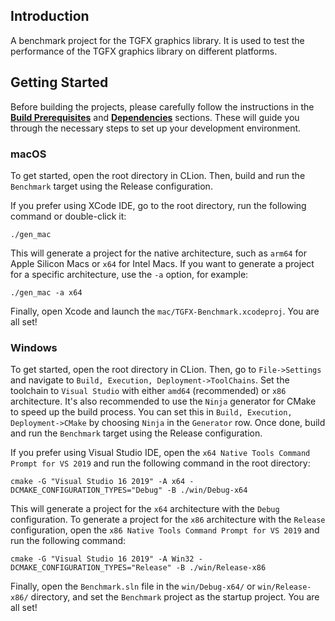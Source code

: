 ## Introduction
 A benchmark project for the TGFX graphics library. It is used to test the performance of the TGFX
 graphics library on different platforms.

## Getting Started

Before building the projects, please carefully follow the instructions in the
[**Build Prerequisites**](https://github.com/Tencent/tgfx?tab=readme-ov-file#build-prerequisites) 
and [**Dependencies**](https://github.com/Tencent/tgfx?tab=readme-ov-file#dependencies) sections.
These will guide you through the necessary steps to set up your development environment.

### macOS
To get started, open the root directory in CLion. Then, build and run the `Benchmark` target using the
Release configuration.

If you prefer using XCode IDE, go to the root directory, run the following command or double-click
it:

```
./gen_mac
```

This will generate a project for the native architecture, such as `arm64` for Apple Silicon Macs or
`x64` for Intel Macs. If you want to generate a project for a specific architecture, use the `-a`
option, for example:

```
./gen_mac -a x64
```

Finally, open Xcode and launch the `mac/TGFX-Benchmark.xcodeproj`. You are all set!

### Windows

To get started, open the root directory in CLion. Then, go to `File->Settings` and navigate to
`Build, Execution, Deployment->ToolChains`. Set the toolchain to `Visual Studio` with either `amd64`
(recommended) or `x86` architecture. It's also recommended to use the `Ninja` generator for CMake to
speed up the build process. You can set this in `Build, Execution, Deployment->CMake` by choosing
`Ninja` in the `Generator` row. Once done, build and run the `Benchmark` target using the Release
configuration.

If you prefer using Visual Studio IDE, open the `x64 Native Tools Command Prompt for VS 2019` and
run the following command in the root directory:

```
cmake -G "Visual Studio 16 2019" -A x64 -DCMAKE_CONFIGURATION_TYPES="Debug" -B ./win/Debug-x64
```

This will generate a project for the `x64` architecture with the `Debug` configuration. To generate
a project for the `x86` architecture with the `Release` configuration, open the
`x86 Native Tools Command Prompt for VS 2019` and run the following command:

```
cmake -G "Visual Studio 16 2019" -A Win32 -DCMAKE_CONFIGURATION_TYPES="Release" -B ./win/Release-x86
```

Finally, open the `Benchmark.sln` file in the `win/Debug-x64/` or `win/Release-x86/` directory, and set
the `Benchmark` project as the startup project. You are all set!